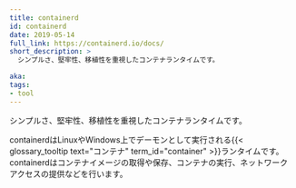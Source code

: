 ```yaml
---
title: containerd
id: containerd
date: 2019-05-14
full_link: https://containerd.io/docs/
short_description: >
  シンプルさ、堅牢性、移植性を重視したコンテナランタイムです。

aka:
tags:
- tool
---
```

 シンプルさ、堅牢性、移植性を重視したコンテナランタイムです。

<!--more-->

containerdはLinuxやWindows上でデーモンとして実行される{{< glossary_tooltip text="コンテナ" term_id="container" >}}ランタイムです。containerdはコンテナイメージの取得や保存、コンテナの実行、ネットワークアクセスの提供などを行います。
